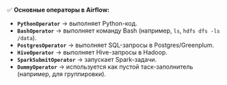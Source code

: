 ✅ **Основные операторы в Airflow:**

- **`PythonOperator`** → выполняет Python-код.
- **`BashOperator`** → выполняет команду Bash (например, `ls`, `hdfs dfs -ls /data`).
- **`PostgresOperator`** → выполняет SQL-запросы в Postgres/Greenplum.
- **`HiveOperator`** → выполняет Hive-запросы в Hadoop.
- **`SparkSubmitOperator`** → запускает Spark-задачи.
- **`DummyOperator`** → используется как пустой таск-заполнитель (например, для группировки).